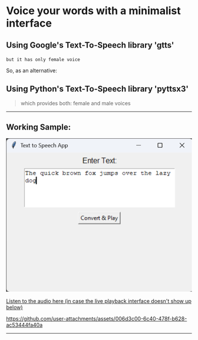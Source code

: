 

# Voice your words with a minimalist interface

## Using Google's Text-To-Speech library 'gtts'

`but it has only female voice`

So, as an alternative:

## Using Python's Text-To-Speech library 'pyttsx3'

> which provides both: female and male voices


---


## Working Sample:


![app menu](docs/menu_and_sample_text.png)

[Listen to the audio here (in case the live playback interface doesn't show up below)](https://one-at-a-time.github.io/Voicer/)


https://github.com/user-attachments/assets/006d3c00-6c40-478f-b628-ac53444fa40a

---
